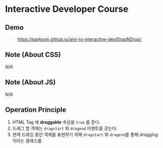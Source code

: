 # Interactive Developer Course

## Demo

> https://parkoon.github.io/aim-to-interactive-dev/DragNDrop/

## Note (About CSS)

_N/A_

## Note (About JS)

_N/A_

## Operation Principle

1. HTML Tag 에 **draggable** 속성을 `true` 를 준다.
2. 드래그 할 객체는 `dragstart` 와 `dragend` 이벤트를 갖는다.
3. 현재 드래깅 중인 객체를 표현하기 위해 `dragstart` 와 `dragend`를 통해 _dragging_ 이라는 클래스를
